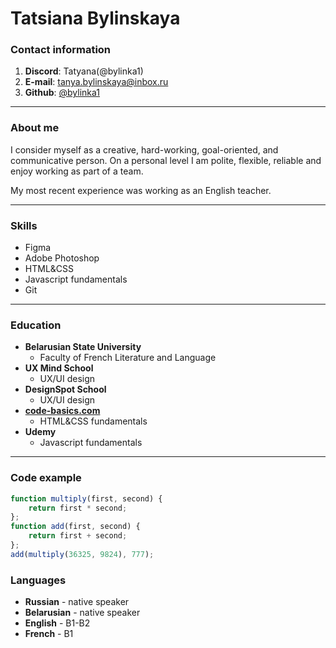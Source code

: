 # Tatsiana Bylinskaya
### **Contact information**
1. **Discord**: Tatyana(@bylinka1)
2. **E-mail**: tanya.bylinskaya@inbox.ru
3. **Github**: [@bylinka1](https://github.com/bylinka1)

***
### **About me**
I consider myself as a creative, hard-working, goal-oriented, and communicative person. On a personal level I am polite,  flexible, reliable and enjoy working as part of a team. 

My most recent experience was working as an English teacher.


***
### **Skills**
* Figma
* Adobe Photoshop
* HTML&CSS
* Javascript fundamentals
* Git

***
### **Education**
* **Belarusian State University**
  + Faculty of French Literature and Language
* **UX Mind School**
  + UX/UI design
* **DesignSpot School**
  + UX/UI design
* **[code-basics.com](https://code-basics.com/ru/languages/html)**
  + HTML&CSS fundamentals
* **Udemy**
  + Javascript fundamentals
****
### **Code example**
``` javascript
function multiply(first, second) {
    return first * second;
};
function add(first, second) {
    return first + second;
};
add(multiply(36325, 9824), 777);
```
### **Languages**
* __Russian__ - native speaker
* __Belarusian__ - native speaker
* __English__ - B1-B2
* __French__ - B1
